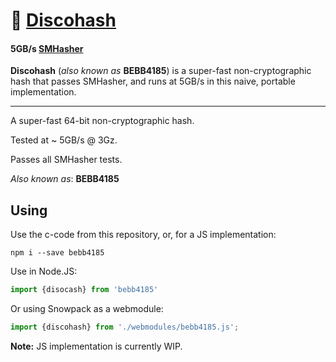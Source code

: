 # :city_sunrise: [Discohash](https://github.com/cris691/discohash)

#### **5GB/s** **[SMHasher](https://github.com/cris691/discohash/blob/master/Disco3.result.txt)** 

**Discohash** (*also known as* **BEBB4185**) is a super-fast non-cryptographic hash that passes SMHasher, and runs at 5GB/s in this naive, portable implementation.

------

A super-fast 64-bit non-cryptographic hash.

Tested at ~ 5GB/s @ 3Gz.

Passes all SMHasher tests. 

*Also known as*: **BEBB4185**

## Using

Use the c-code from this repository, or, for a JS implementation:

```console
npm i --save bebb4185
```

Use in Node.JS:

```js
import {disocash} from 'bebb4185'
```

Or using Snowpack as a webmodule:

```js
import {discohash} from './webmodules/bebb4185.js';
```

**Note:** JS implementation is currently WIP.
